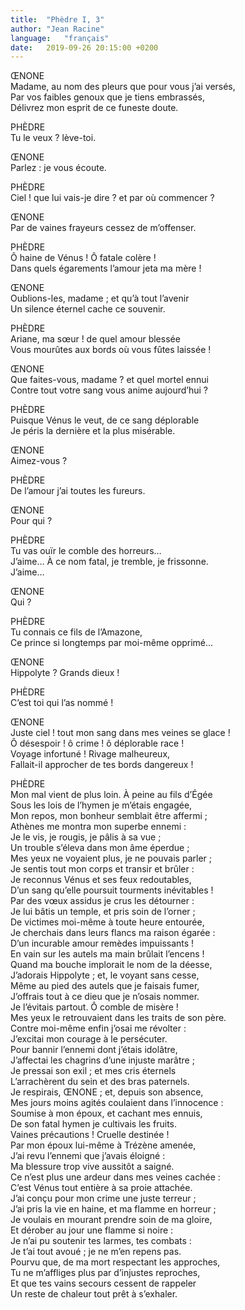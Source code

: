 ```yaml
---
title:  "Phèdre I, 3"
author: "Jean Racine"
language:   "français"
date:   2019-09-26 20:15:00 +0200
---
```

ŒNONE  
Madame, au nom des pleurs que pour vous j’ai versés,  
Par vos faibles genoux que je tiens embrassés,  
Délivrez mon esprit de ce funeste doute.  
  
PHÈDRE  
Tu le veux ? lève-toi.  
  
ŒNONE  
Parlez : je vous écoute.  
  
PHÈDRE  
Ciel ! que lui vais-je dire ? et par où commencer ?  
  
ŒNONE  
Par de vaines frayeurs cessez de m’offenser.  
  
PHÈDRE  
Ô haine de Vénus ! Ô fatale colère !  
Dans quels égarements l’amour jeta ma mère !  
  
ŒNONE  
Oublions-les, madame ; et qu’à tout l’avenir  
Un silence éternel cache ce souvenir.  
  
PHÈDRE  
Ariane, ma sœur ! de quel amour blessée  
Vous mourûtes aux bords où vous fûtes laissée !  
  
ŒNONE  
Que faites-vous, madame ? et quel mortel ennui  
Contre tout votre sang vous anime aujourd’hui ?  
  
PHÈDRE  
Puisque Vénus le veut, de ce sang déplorable  
Je péris la dernière et la plus misérable.  
  
ŒNONE  
Aimez-vous ?  
  
PHÈDRE  
De l’amour j’ai toutes les fureurs.  
  
ŒNONE  
Pour qui ?  
  
PHÈDRE  
Tu vas ouïr le comble des horreurs…  
J’aime… À ce nom fatal, je tremble, je frissonne.  
J’aime…  
  
ŒNONE  
Qui ?  
  
PHÈDRE  
Tu connais ce fils de l’Amazone,  
Ce prince si longtemps par moi-même opprimé…  
  
ŒNONE  
Hippolyte ? Grands dieux !  
  
PHÈDRE  
C’est toi qui l’as nommé !  
  
ŒNONE  
Juste ciel ! tout mon sang dans mes veines se glace !  
Ô désespoir ! ô crime ! ô déplorable race !  
Voyage infortuné ! Rivage malheureux,  
Fallait-il approcher de tes bords dangereux !  
  
PHÈDRE  
Mon mal vient de plus loin. À peine au fils d’Égée  
Sous les lois de l’hymen je m’étais engagée,  
Mon repos, mon bonheur semblait être affermi ;  
Athènes me montra mon superbe ennemi :  
Je le vis, je rougis, je pâlis à sa vue ;  
Un trouble s’éleva dans mon âme éperdue ;  
Mes yeux ne voyaient plus, je ne pouvais parler ;  
Je sentis tout mon corps et transir et brûler :  
Je reconnus Vénus et ses feux redoutables,  
D’un sang qu’elle poursuit tourments inévitables !  
Par des vœux assidus je crus les détourner :  
Je lui bâtis un temple, et pris soin de l’orner ;  
De victimes moi-même à toute heure entourée,  
Je cherchais dans leurs flancs ma raison égarée :  
D’un incurable amour remèdes impuissants !  
En vain sur les autels ma main brûlait l’encens !  
Quand ma bouche implorait le nom de la déesse,  
J’adorais Hippolyte ; et, le voyant sans cesse,  
Même au pied des autels que je faisais fumer,  
J’offrais tout à ce dieu que je n’osais nommer.  
Je l’évitais partout. Ô comble de misère !  
Mes yeux le retrouvaient dans les traits de son père.  
Contre moi-même enfin j’osai me révolter :  
J’excitai mon courage à le persécuter.  
Pour bannir l’ennemi dont j’étais idolâtre,  
J’affectai les chagrins d’une injuste marâtre ;  
Je pressai son exil ; et mes cris éternels  
L’arrachèrent du sein et des bras paternels.  
Je respirais, ŒNONE ; et, depuis son absence,  
Mes jours moins agités coulaient dans l’innocence :  
Soumise à mon époux, et cachant mes ennuis,  
De son fatal hymen je cultivais les fruits.  
Vaines précautions ! Cruelle destinée !  
Par mon époux lui-même à Trézène amenée,  
J’ai revu l’ennemi que j’avais éloigné :  
Ma blessure trop vive aussitôt a saigné.  
Ce n’est plus une ardeur dans mes veines cachée :  
C’est Vénus tout entière à sa proie attachée.  
J’ai conçu pour mon crime une juste terreur ;  
J’ai pris la vie en haine, et ma flamme en horreur ;  
Je voulais en mourant prendre soin de ma gloire,  
Et dérober au jour une flamme si noire :  
Je n’ai pu soutenir tes larmes, tes combats :  
Je t’ai tout avoué ; je ne m’en repens pas.  
Pourvu que, de ma mort respectant les approches,  
Tu ne m’affliges plus par d’injustes reproches,  
Et que tes vains secours cessent de rappeler  
Un reste de chaleur tout prêt à s’exhaler.  